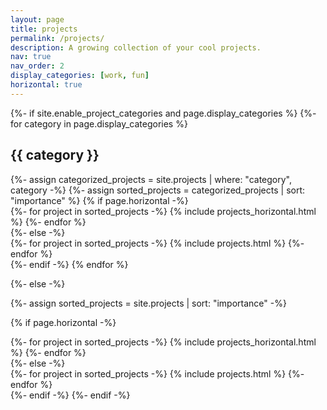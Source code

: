 ```yaml
---
layout: page
title: projects
permalink: /projects/
description: A growing collection of your cool projects.
nav: true
nav_order: 2
display_categories: [work, fun]
horizontal: true
---
```


<!-- checks in enables in configyml and have catergries above, iterate those categories (work,,fun) the
     after listing category, we do the follwing, 
             assignprojects from site.projects (_projects) 
     if horizontal layout is true, generate col of 2 (only 2 categorues per row)
     else:
      do the grid layout 
     in both of the above formats, layouit horiosnatola and normal is sleected from _lauoputys
  -->

<!-- pages/projects.md -->
<div class="projects">
{%- if site.enable_project_categories and page.display_categories %}
  <!-- former ins in config.yml but latter in current md above -->
  <!-- Display categorized projects -->
  {%- for category in page.display_categories %}
  <h2 class="category">{{ category }}</h2>
  {%- assign categorized_projects = site.projects | where: "category", category -%}
  {%- assign sorted_projects = categorized_projects | sort: "importance" %}
  <!-- Generate cards for each project -->
  {% if page.horizontal -%}
  <div class="container">
    <div class="row row-cols-2">
    {%- for project in sorted_projects -%}
      {% include projects_horizontal.html %}
    {%- endfor %}
    </div>
  </div>
  {%- else -%}
  <div class="grid">
    {%- for project in sorted_projects -%}
      {% include projects.html %}
    {%- endfor %}
  </div>
  {%- endif -%}
  {% endfor %}

{%- else -%}
<!-- Display projects without categories -->
  {%- assign sorted_projects = site.projects | sort: "importance" -%}
  <!-- Generate cards for each project -->
  {% if page.horizontal -%}
  <div class="container">
    <div class="row row-cols-2">
    {%- for project in sorted_projects -%}
      {% include projects_horizontal.html %}
    {%- endfor %}
    </div>
  </div>
  {%- else -%}
  <div class="grid">
    {%- for project in sorted_projects -%}
      {% include projects.html %}
    {%- endfor %}
  </div>
  {%- endif -%}
{%- endif -%}
</div>
